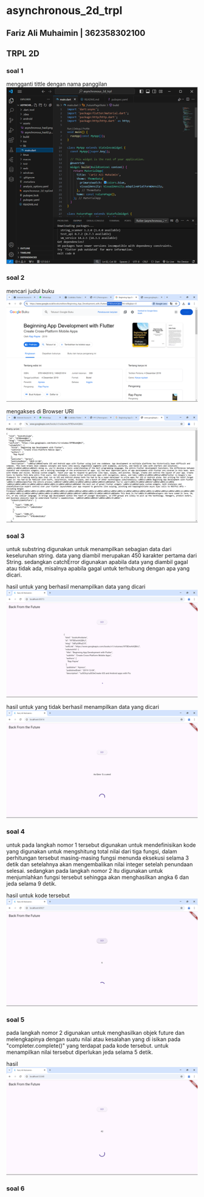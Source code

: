 # asynchronous_2d_trpl

## Fariz Ali Muhaimin | 362358302100
## TRPL 2D

### soal 1
mengganti tittle dengan nama panggilan
![Screenshot](assets/tittle.png)

### soal 2 
mencari judul buku
![Screenshot](assets/cari_judul_buku.png)

mengakses di Browser URI 
![Screenshot](assets/asynchronous_hasil.png)

### soal 3
untuk substring digunakan untuk menampilkan sebagian data dari keseluruhan string. data yang diambil merupakan 450 karakter pertama dari String. sedangkan catchError digunakan apabila data yang diambil gagal atau tidak ada, misalnya apabila gagal untuk terhubung dengan apa yang dicari.

hasil untuk yang berhasil menampilkan data yang dicari
![Screenshot](assets/asynchronous_hasil2.png)

hasil untuk yang tidak berhasil menampilkan data yang dicari
![Screenshot](assets/asynchronous_hasil3.png)

### soal 4
untuk pada langkah nomor 1 tersebut digunakan untuk mendefinisikan kode yang digunakan untuk mengshitung total nilai dari tiga fungsi, dalam perhitungan tersebut masing-masing fungsi menunda eksekusi selama 3 detik dan setelahnya akan mengembalikan nilai integer setelah penundaan selesai. sedangkan pada langkah nomor 2 itu digunakan untuk menjumlahkan fungsi tersebut sehingga akan menghasilkan angka 6 dan jeda selama 9 detik.

hasil untuk kode tersebut
![Screenshot](assets/asynchronous_hasil4.png)

### soal 5
pada langkah nomor 2 digunakan untuk menghasilkan objek future dan melengkapinya dengan suatu nilai atau kesalahan yang di isikan pada "completer.complete()" yang terdapat pada kode tersebut. untuk menampilkan nilai tersebut diperlukan jeda selama 5 detik.

hasil 
![Screenshot](assets/asynchronous_hasil5.png)

### soal 6
